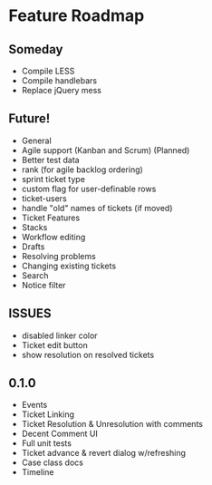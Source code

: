 # Feature Roadmap

## Someday
 * Compile LESS
 * Compile handlebars
 * Replace jQuery mess

## Future!
 * General
  * Agile support (Kanban and Scrum) (Planned)
  * Better test data
  * rank (for agile backlog ordering)
  * sprint ticket type
  * custom flag for user-definable rows
  * ticket-users
  * handle "old" names of tickets (if moved)
 * Ticket Features
  * Stacks
 * Workflow editing
  * Drafts
  * Resolving problems
  * Changing existing tickets
 * Search
  * Notice filter



## ISSUES
 * disabled linker color
 * Ticket edit button
 * show resolution on resolved tickets

## 0.1.0
 * Events
 * Ticket Linking
 * Ticket Resolution & Unresolution with comments
 * Decent Comment UI
 * Full unit tests
 * Ticket advance & revert dialog w/refreshing
 * Case class docs
 * Timeline
